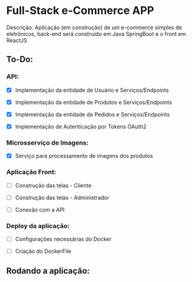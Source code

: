 # Full-Stack e-Commerce APP

Descrição: 
Aplicação (em construção) de um e-commerce simples de eletrônicos, back-end será construído em Java SpringBoot e o front em ReactJS

## To-Do:

### API:

- [X] Implementação da entidade de Usuário e Serviços/Endpoints

- [X] Implementação da entidade de Produtos e Serviços/Endpoints

- [X] Implementação da entidade de Pedidos e Serviços/Endpoints

- [X] Implementação de Autenticação por Tokens OAuth2

### Microsserviço de Imagens:

- [X] Serviço para processamento de imagens dos produtos

### Aplicação Front:

- [ ] Construção das telas - Cliente

- [ ] Construção das telas - Administrador

- [ ] Conexão com a API

### Deploy da aplicação:

- [ ] Configurações necessárias do Docker

- [ ] Criação do DockerFile


## Rodando a aplicação:

